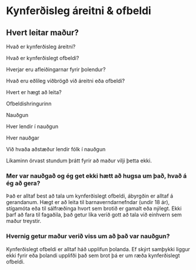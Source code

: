 # Kynferðisleg áreitni & ofbeldi

## Hvert leitar maður?



Hvað er kynferðisleg áreitni?

Hvað er kynferðislegt ofbeldi?

Hverjar eru afleiðingarnar fyrir þolendur?

Hvað eru eðlileg viðbrögð við áreitni eða ofbeldi?

Hvert er hægt að leita?

Ofbeldishringurinn

Nauðgun

Hver lendir í nauðgun

Hver nauðgar

Við hvaða aðstæður lendir fólk í nauðgun

Líkaminn örvast stundum þrátt fyrir að maður vilji þetta ekki.

### Mer var nauðgað og ég get ekki hætt að hugsa um það, hvað á ég að gera?

Það er alltaf best að tala um kynferðislegt ofbeldi, ábyrgðin er alltaf á gerandanum. Hægt er að leita til barnaverndarnefndar (undir 18 ár), stígamóta eða til sálfræðinga hvort sem brotið er gamalt eða nýlegt. Ekki þarf að fara til fagaðila, það getur líka verið gott að tala við einhvern sem maður treystir.

### Hvernig getur maður verið viss um að það var nauðgun?

Kynferðislegt ofbeldi er alltaf háð upplifun þolanda. Ef skýrt samþykki liggur ekki fyrir eða þolandi upplifði það sem brot þá er um ræða kynferðislegt ofbeldi.
